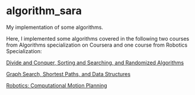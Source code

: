 # algorithm_sara
My implementation of some algorithms.

Here, I implemented some algorithms covered in the following two courses from Algorithms specialization on Coursera and one course from Robotics Specialization:

[Divide and Conquer, Sorting and Searching, and Randomized Algorithms](https://www.coursera.org/learn/algorithms-divide-conquer)

[Graph Search, Shortest Paths, and Data Structures](https://www.coursera.org/learn/algorithms-graphs-data-structures)

[Robotics: Computational Motion Planning](https://www.coursera.org/learn/robotics-motion-planning)


